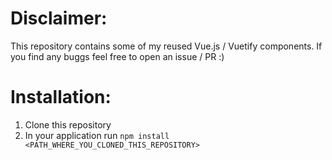# Disclaimer:

This repository contains some of my reused Vue.js / Vuetify components. If you find any buggs feel free to open an issue / PR :)

# Installation:

1. Clone this repository
2. In your application run `npm install <PATH_WHERE_YOU_CLONED_THIS_REPOSITORY>`
